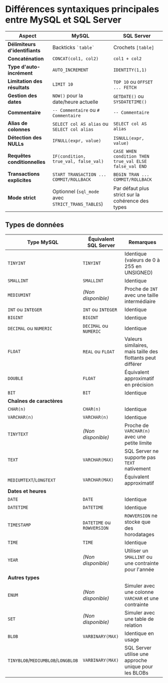 # Différences syntaxiques principales entre MySQL et SQL Server

| **Aspect**                     | **MySQL**                                                  | **SQL Server**                                           |
|--------------------------------|-----------------------------------------------------------|---------------------------------------------------------|
| **Délimiteurs d'identifiants** | Backticks `` `table` ``                                    | Crochets `[table]`                                      |
| **Concaténation**              | `CONCAT(col1, col2)`                                       | `col1 + col2`                                           |
| **Type d'auto-incrément**      | `AUTO_INCREMENT`                                           | `IDENTITY(1,1)`                                         |
| **Limitation des résultats**   | `LIMIT 10`                                                | `TOP 10` ou `OFFSET ... FETCH`                         |
| **Gestion des dates**          | `NOW()` pour la date/heure actuelle                       | `GETDATE()` ou `SYSDATETIME()`                         |
| **Commentaire**                | `-- Commentaire` ou `# Commentaire`                       | `-- Commentaire`                                        |
| **Alias de colonnes**          | `SELECT col AS alias` ou `SELECT col alias`               | `SELECT col AS alias`                                   |
| **Détection des NULLs**        | `IFNULL(expr, value)`                                     | `ISNULL(expr, value)`                                   |
| **Requêtes conditionnelles**   | `IF(condition, true_val, false_val)`                      | `CASE WHEN condition THEN true_val ELSE false_val END` |
| **Transactions explicites**    | `START TRANSACTION ... COMMIT/ROLLBACK`                   | `BEGIN TRAN ... COMMIT/ROLLBACK`                       |
| **Mode strict**                | Optionnel (`sql_mode` avec `STRICT_TRANS_TABLES`)         | Par défaut plus strict sur la cohérence des types      |



## Types de données

| **Type MySQL**          | **Équivalent SQL Server**        | **Remarques**                                         |
|--------------------------|----------------------------------|------------------------------------------------------|
| `TINYINT`               | `TINYINT`                       | Identique (valeurs de 0 à 255 en UNSIGNED)           |
| `SMALLINT`              | `SMALLINT`                      | Identique                                            |
| `MEDIUMINT`             | *(Non disponible)*              | Proche de `INT` avec une taille intermédiaire        |
| `INT` ou `INTEGER`      | `INT` ou `INTEGER`              | Identique                                            |
| `BIGINT`                | `BIGINT`                        | Identique                                            |
| `DECIMAL` ou `NUMERIC`  | `DECIMAL` ou `NUMERIC`          | Identique                                            |
| `FLOAT`                 | `REAL` ou `FLOAT`               | Valeurs similaires, mais taille des flottants peut différer |
| `DOUBLE`                | `FLOAT`                        | Équivalent approximatif en précision                |
| `BIT`                   | `BIT`                          | Identique                                            |
| **Chaînes de caractères**|                                  |                                                      |
| `CHAR(n)`               | `CHAR(n)`                      | Identique                                            |
| `VARCHAR(n)`            | `VARCHAR(n)`                   | Identique                                            |
| `TINYTEXT`              | *(Non disponible)*             | Proche de `VARCHAR(n)` avec une petite limite        |
| `TEXT`                  | `VARCHAR(MAX)`                 | SQL Server ne supporte pas `TEXT` nativement        |
| `MEDIUMTEXT`/`LONGTEXT` | `VARCHAR(MAX)`                 | Équivalent approximatif                             |
| **Dates et heures**     |                                  |                                                      |
| `DATE`                  | `DATE`                         | Identique                                            |
| `DATETIME`              | `DATETIME`                     | Identique                                            |
| `TIMESTAMP`             | `DATETIME` ou `ROWVERSION`     | `ROWVERSION` ne stocke que des horodatages          |
| `TIME`                  | `TIME`                         | Identique                                            |
| `YEAR`                  | *(Non disponible)*             | Utiliser un `SMALLINT` ou une contrainte pour l'année |
| **Autres types**        |                                  |                                                      |
| `ENUM`                  | *(Non disponible)*             | Simuler avec une colonne `VARCHAR` et une contrainte |
| `SET`                   | *(Non disponible)*             | Simuler avec une table de relation                  |
| `BLOB`                  | `VARBINARY(MAX)`               | Identique en usage                                   |
| `TINYBLOB`/`MEDIUMBLOB`/`LONGBLOB` | `VARBINARY(MAX)`  | SQL Server utilise une approche unique pour les BLOBs |

